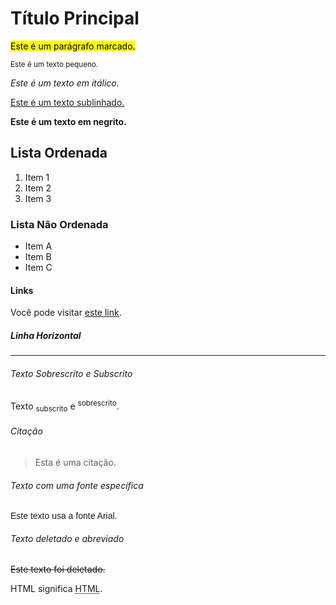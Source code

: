 <!DOCTYPE html>
<html lang="pt-BR">

<head>
  <meta charset="UTF-8">
  <meta name="viewport" content="width=device-width, initial-scale=1.0">
  <title>Meu Website Básico</title>
  <style>
    /* Estilos CSS opcionais podem ser adicionados aqui */
  </style>
</head>

<body>
  <h1>Título Principal</h1>
  <p><mark>Este é um parágrafo marcado.</mark></p>
  <p><small>Este é um texto pequeno.</small></p>
  <p><i>Este é um texto em itálico.</i></p>
  <p><u>Este é um texto sublinhado.</u></p>
  <p><strong>Este é um texto em negrito.</strong></p>

  <h2>Lista Ordenada</h2>
  <ol>
    <li>Item 1</li>
    <li>Item 2</li>
    <li>Item 3</li>
  </ol>

  <h3>Lista Não Ordenada</h3>
  <ul>
    <li>Item A</li>
    <li>Item B</li>
    <li>Item C</li>
  </ul>

  <h4>Links</h4>
  <p>Você pode visitar <a href="https://www.dio.me/" target="_blank">este link</a>.</p>

  <h5>Linha Horizontal</h5>
  <hr>

  <h6>Texto Sobrescrito e Subscrito</h6>
  <p>Texto <sub>subscrito</sub> e <sup>sobrescrito</sup>.</p>

  <h6>Citação</h6>
  <blockquote>
    <p>Esta é uma citação.</p>
  </blockquote>

  <h6>Texto com uma fonte específica</h6>
  <p>
    <font face="Arial, sans-serif">Este texto usa a fonte Arial.</font>
  </p>

  <h6>Texto deletado e abreviado</h6>
  <p><del>Este texto foi deletado.</del></p>
  <p>HTML significa <abbr title="HyperText Markup Language">HTML</abbr>.</p>
</body>

</html>
